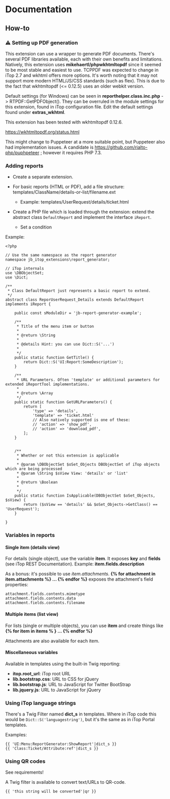 # Documentation

## How-to

### ⚠ Setting up PDF generation

This extension can use a wrapper to generate PDF documents.
There's several PDF libraries available, each with their own benefits and limitations.
Natively, this extension uses **mikehaertl/phpwkhtmltopdf** since it seemed to be most stable and easiest to use.
TCPPDF was expected to change in iTop 2.7 and wkhtml offers more options.
It's worth noting that it may not support more modern HTML/JS/CSS standards (such as flex).
This is due to the fact that wkhtmltopdf (<= 0.12.5) uses an older webkit version.

Default settings (for Windows) can be seen in **reporthelper.class.inc.php** -> RTPDF::GetPDFObject().
They can be overruled in the module settings for this extension, found in iTop configuration file.
Edit the default settings found under **extras_wkhtml**.

This extension has been tested with wkhtmltopdf 0.12.6.

https://wkhtmltopdf.org/status.html

This might change to Puppeteer at a more suitable point, but Puppeteer also had implementation issues.
A candidate is https://github.com/rialto-php/puphpeteer ; however it requires PHP 7.3.


### Adding reports
* Create a separate extension.

* For basic reports (HTML or PDF), add a file structure: templates/ClassName/details-or-list/filename.ext
  * Example: templates/UserRequest/details/ticket.html
  
* Create a PHP file which is loaded through the extension: extend the abstract class ```DefaultReport``` and implement the interface ```iReport```.
  * Set a condition
  
  
Example:
 
```
<?php

// Use the same namespace as the report generator
namespace jb_itop_extensions\report_generator;

// iTop internals
use \DBObjectSet;
use \Dict;

/**
 * Class DefaultReport just represents a basic report to extend.
 */
abstract class ReporUserRequest_Details extends DefaultReport implements iReport {
		
	public const sModuleDir = 'jb-report-generator-example';
	
	/**
	 * Title of the menu item or button
	 *
	 * @return \String
	 *
	 * @details Hint: you can use Dict::S('...')
	 *
	 */
	public static function GetTitle() {
		return Dict::S('UI:Report:SomeDescription');
	}
	
	/**
	 * URL Parameters. Often 'template' or additional parameters for extended iReportTool implementations.
	 *
	 * @return \Array
	 */
	public static function GetURLParameters() {
		return [
			'type' => 'details',
			'template' => 'ticket.html'
			// Also natively supported is one of these:
			// 'action' => 'show_pdf',
			// 'action' => 'download_pdf',
		];
	}
	
	
	/**
	 * Whether or not this extension is applicable
	 *
	 * @param \DBObjectSet $oSet_Objects DBObjectSet of iTop objects which are being processed
	 * @param \String $sView View: 'details' or 'list'
	 *
	 * @return \Boolean
	 *
	 */
	public static function IsApplicable(DBObjectSet $oSet_Objects, $sView) {
		return ($sView == 'details' && $oSet_Objects->GetClass() == 'UserRequest');
	}
	
}
```

### Variables in reports

#### Single item (details view)

For details (single object), use the variable **item**. It exposes **key** and **fields** (see iTop REST Documentation). 
Example: **item.fields.description**
 
As a bonus: it's possible to use *item.attachments*. 
**{% for attachment in item.attachments %} ... {% endfor %}** exposes the attachment's field properties:
```
attachment.fields.contents.mimetype
attachment.fields.contents.data
attachment.fields.contents.filename
```

#### Multiple items (list view)
For lists (single or multiple objects), you can use **item** and create things like **{% for item in items % } ... {% endfor %}**

Attachments are also available for each item.


#### Miscellaneous variables

Available in templates using the built-in Twig reporting:
* **itop.root_url**: iTop root URL
* **lib.bootstrap.css**: URL to CSS for jQuery
* **lib.bootstrap.js**: URL to JavaScript for Twitter BootStrap
* **lib.jquery.js**: URL to JavaScript for jQuery


### Using iTop language strings
There's a Twig Filter named **dict_s** in templates.
Where in iTop code this would be ```Dict::S('languagestring')```, 
but it's the same as in iTop Portal templates.

Examples:
```
{{ 'UI:Menu:ReportGenerator:ShowReport'|dict_s }}
{{ 'Class:Ticket/Attribute:ref'|dict_s }}
```


### Using QR codes
See requirements!

A Twig filter is available to convert text/URLs to QR-code.
```
{{ 'this string will be converted'|qr }}
```

